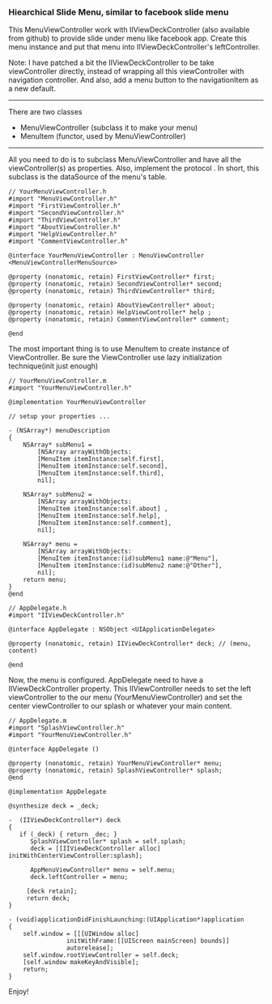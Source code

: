 ### Hiearchical Slide Menu, similar to facebook slide menu

This MenuViewController work with IIViewDeckController (also available
from github) to provide slide under menu like facebook app. Create
this menu instance and put that menu into IIViewDeckController's
leftController.  

Note: I have patched a bit the IIViewDeckController to be take
viewController directly, instead of wrapping all this viewController
with navigation controller. And also, add a menu button to the
navigationItem as a new default.

---

There are two classes 
- MenuViewController (subclass it to make your menu)
- MenuItem (functor, used by MenuViewController)

---

All you need to do is to subclass MenuViewController and have all the viewController(s) as properties. Also, implement the protocol <MenuViewControllerMenuSource>. In short, this subclass is the dataSource of the menu's table.

    // YourMenuViewController.h
    #import "MenuViewController.h"
    #import "FirstViewController.h"
    #import "SecondViewController.h"
    #import "ThirdViewController.h"
    #import "AboutViewController.h"
    #import "HelpViewController.h"
    #import "CommentViewController.h"
    
    @interface YourMenuViewController : MenuViewController 
    <MenuViewControllerMenuSource>
    
    @property (nonatomic, retain) FirstViewController* first;
    @property (nonatomic, retain) SecondViewController* second;
    @property (nonatomic, retain) ThirdViewController* third;
    
    @property (nonatomic, retain) AboutViewController* about;
    @property (nonatomic, retain) HelpViewController* help ;
    @property (nonatomic, retain) CommentViewController* comment;
    
    @end

The most important thing is to use MenuItem to create instance of ViewController. Be sure the ViewController use lazy initialization technique(init just enough)


    // YourMenuViewController.m
    #import "YourMenuViewController.h"
    
    @implementation YourMenuViewController
    
    // setup your properties ...
    
    - (NSArray*) menuDescription
    {
        NSArray* subMenu1 =
            [NSArray arrayWithObjects:
            [MenuItem itemInstance:self.first],
            [MenuItem itemInstance:self.second],
            [MenuItem itemInstance:self.third],
            nil];
        			
        NSArray* subMenu2 =
            [NSArray arrayWithObjects:
            [MenuItem itemInstance:self.about] ,
    	    [MenuItem itemInstance:self.help],
            [MenuItem itemInstance:self.comment],
            nil];

        NSArray* menu =
            [NSArray arrayWithObjects:
            [MenuItem itemInstance:(id)subMenu1 name:@"Menu"],
            [MenuItem itemInstance:(id)subMenu2 name:@"Other"],
            nil];
        return menu;
    }
    @end

    // AppDelegate.h
    #import "IIViewDeckController.h"
    
    @interface AppDelegate : NSObject <UIApplicationDelegate>
    
    @property (nonatomic, retain) IIViewDeckController* deck; // (menu, content)
    
    @end

Now, the menu is configured. AppDelegate need to have a IIViewDeckController property. This IIViewController needs to set the left viewController to the our menu (YourMenuViewController) and set the center viewController to our splash or whatever your main content.

    // AppDelegate.m
    #import "SplashViewController.h"
    #import "YourMenuViewController.h"
   
    @interface AppDelegate ()
    
    @property (nonatomic, retain) YourMenuViewController* menu; 
    @property (nonatomic, retain) SplashViewController* splash;
    @end
   
    @implementation AppDelegate
   
    @synthesize deck = _deck;
   
    -  (IIViewDeckController*) deck
    {    
       if (_deck) { return _dec; }
          SplashViewController* splash = self.splash;
          deck = [[IIViewDeckController alloc] initWithCenterViewController:splash];

          AppMenuViewController* menu = self.menu;    
          deck.leftController = menu;

         [deck retain];
         return deck;
    }

    - (void)applicationDidFinishLaunching:(UIApplication*)application
    {
        self.window = [[[UIWindow alloc] 
                    initWithFrame:[[UIScreen mainScreen] bounds]] 
                    autorelease];
        self.window.rootViewController = self.deck;
        [self.window makeKeyAndVisible];
        return;
    }

Enjoy!
